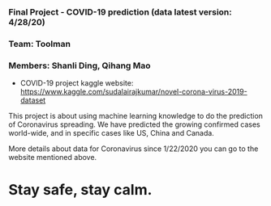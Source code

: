 ### Final Project - COVID-19 prediction (data latest version: 4/28/20)

### Team: Toolman
### Members: Shanli Ding, Qihang Mao

- COVID-19 project kaggle website: https://www.kaggle.com/sudalairajkumar/novel-corona-virus-2019-dataset

This project is about using machine learning knowledge to do the prediction of Coronavirus spreading. We have predicted the growing confirmed cases world-wide, and in specific cases like US, China and Canada.

More details about data for Coronavirus since 1/22/2020 you can go to the website mentioned above.

# Stay safe, stay calm.
